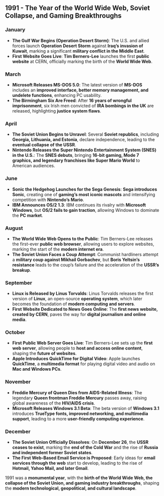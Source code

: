 ## **1991 - The Year of the World Wide Web, Soviet Collapse, and Gaming Breakthroughs**  

### **January**  
- **The Gulf War Begins (Operation Desert Storm)**: The U.S. and allied forces launch **Operation Desert Storm** against **Iraq’s invasion of Kuwait**, marking a significant **military conflict in the Middle East**.  
- **First Website Goes Live**: **Tim Berners-Lee** launches the first **public website** at CERN, officially marking the birth of the **World Wide Web**.  

### **March**  
- **Microsoft Releases MS-DOS 5.0**: The latest version of **MS-DOS** includes an **improved interface, better memory management, and undelete functions**, enhancing PC usability.  
- **The Birmingham Six Are Freed**: After **16 years of wrongful imprisonment**, six Irish men convicted of **IRA bombings in the UK** are released, highlighting **justice system flaws**.  

### **April**  
- **The Soviet Union Begins to Unravel**: Several **Soviet republics**, including **Georgia, Lithuania, and Estonia**, declare independence, leading to the **eventual collapse of the USSR**.  
- **Nintendo Releases the Super Nintendo Entertainment System (SNES) in the U.S.**: The **SNES debuts**, bringing **16-bit gaming, Mode 7 graphics, and legendary franchises like Super Mario World** to American audiences.  

### **June**  
- **Sonic the Hedgehog Launches for the Sega Genesis**: **Sega introduces Sonic**, creating one of **gaming’s most iconic mascots** and intensifying competition with **Nintendo’s Mario**.  
- **IBM Announces OS/2 1.3**: IBM continues its rivalry with **Microsoft Windows**, but **OS/2 fails to gain traction**, allowing Windows to dominate the **PC market**.  

### **August**  
- **The World Wide Web Opens to the Public**: Tim Berners-Lee releases the first-ever **public web browser**, allowing users to explore websites, marking the start of the **modern internet era**.  
- **The Soviet Union Faces a Coup Attempt**: Communist hardliners attempt a **military coup against Mikhail Gorbachev**, but **Boris Yeltsin’s resistance** leads to the coup’s failure and the acceleration of the **USSR’s breakup**.  

### **September**  
- **Linux is Released by Linus Torvalds**: Linus Torvalds releases the first version of **Linux**, an open-source **operating system**, which later becomes the foundation of **modern computing and servers**.  
- **First Website Dedicated to News Goes Online**: The **first news website, created by CERN**, paves the way for **digital journalism and online media**.  

### **October**  
- **First Public Web Server Goes Live**: Tim Berners-Lee sets up the **first web server**, allowing people to **host and access online content**, shaping the **future of websites**.  
- **Apple Introduces QuickTime for Digital Video**: Apple launches **QuickTime**, a **multimedia format** for playing digital video and audio on **Mac and Windows PCs**.  

### **November**  
- **Freddie Mercury of Queen Dies from AIDS-Related Illness**: The legendary **Queen frontman Freddie Mercury** passes away, raising global awareness of the **HIV/AIDS crisis**.  
- **Microsoft Releases Windows 3.1 Beta**: The beta version of **Windows 3.1** introduces **TrueType fonts, improved networking, and multimedia support**, leading to a more **user-friendly computing experience**.  

### **December**  
- **The Soviet Union Officially Dissolves**: On **December 26**, the **USSR ceases to exist**, marking the **end of the Cold War** and the rise of **Russia and independent former Soviet states**.  
- **The First Web-Based Email Service is Proposed**: Early ideas for **email services through the web** start to develop, leading to the rise of **Hotmail, Yahoo Mail, and later Gmail**.  

1991 was a **monumental year**, with the **birth of the World Wide Web, the collapse of the Soviet Union, and gaming industry breakthroughs**, shaping the **modern technological, geopolitical, and cultural landscape**.
